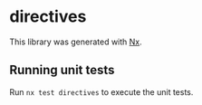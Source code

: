 # directives

This library was generated with [Nx](https://nx.dev).

## Running unit tests

Run `nx test directives` to execute the unit tests.
